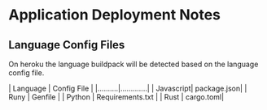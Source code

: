 # Application Deployment Notes

## Language Config Files

On heroku the language buildpack will be detected based on the language config file.

| Language | Config File |
|..........|.............|
| Javascript| package.json|
| Runy | Genfile |
| Python | Requirements.txt |
| Rust | cargo.toml|
